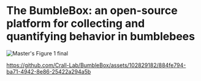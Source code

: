 # The BumbleBox: an open-source platform for collecting and quantifying behavior in bumblebees

![Master's Figure 1 final](https://github.com/Crall-Lab/BumbleBox/assets/102829182/03e2d322-fd34-434c-bf18-dc0db3dfc914)

https://github.com/Crall-Lab/BumbleBox/assets/102829182/884fe794-ba71-4942-8e86-25422a294a5b

